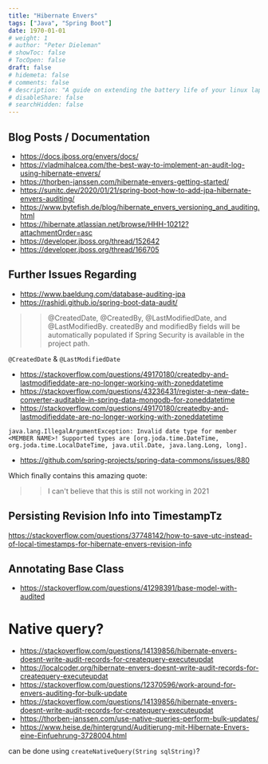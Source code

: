 ```yaml
---
title: "Hibernate Envers"
tags: ["Java", "Spring Boot"]
date: 1970-01-01
# weight: 1
# author: "Peter Dieleman"
# showToc: false
# TocOpen: false
draft: false
# hidemeta: false
# comments: false
# description: "A guide on extending the battery life of your linux laptop"
# disableShare: false
# searchHidden: false
---
```

## Blog Posts / Documentation

- <https://docs.jboss.org/envers/docs/>
- <https://vladmihalcea.com/the-best-way-to-implement-an-audit-log-using-hibernate-envers/>
- <https://thorben-janssen.com/hibernate-envers-getting-started/>
- <https://sunitc.dev/2020/01/21/spring-boot-how-to-add-jpa-hibernate-envers-auditing/>
- <https://www.bytefish.de/blog/hibernate_envers_versioning_and_auditing.html>
- <https://hibernate.atlassian.net/browse/HHH-10212?attachmentOrder=asc>
- <https://developer.jboss.org/thread/152642>
- <https://developer.jboss.org/thread/166705>

## Further Issues Regarding 

- <https://www.baeldung.com/database-auditing-jpa>
- <https://rashidi.github.io/spring-boot-data-audit/>

>> @CreatedDate, @CreatedBy, @LastModifiedDate, and @LastModifiedBy. createdBy and modifiedBy fields will be automatically populated if Spring Security is available in the project path. 

`@CreatedDate` & `@LastModifiedDate`

- <https://stackoverflow.com/questions/49170180/createdby-and-lastmodifieddate-are-no-longer-working-with-zoneddatetime>
- <https://stackoverflow.com/questions/43236431/register-a-new-date-converter-auditable-in-spring-data-mongodb-for-zoneddatetime>
- <https://stackoverflow.com/questions/49170180/createdby-and-lastmodifieddate-are-no-longer-working-with-zoneddatetime>

`java.lang.IllegalArgumentException: Invalid date type for member <MEMBER NAME>! Supported types are [org.joda.time.DateTime, org.joda.time.LocalDateTime, java.util.Date, java.lang.Long, long].`

- <https://github.com/spring-projects/spring-data-commons/issues/880>

Which finally contains this amazing quote:

>> I can't believe that this is still not working in 2021

## Persisting Revision Info into TimestampTz

<https://stackoverflow.com/questions/37748142/how-to-save-utc-instead-of-local-timestamps-for-hibernate-envers-revision-info>

## Annotating Base Class

- <https://stackoverflow.com/questions/41298391/base-model-with-audited>

# Native query?

- <https://stackoverflow.com/questions/14139856/hibernate-envers-doesnt-write-audit-records-for-createquery-executeupdat>
- <https://localcoder.org/hibernate-envers-doesnt-write-audit-records-for-createquery-executeupdat>
- <https://stackoverflow.com/questions/12370596/work-around-for-envers-auditing-for-bulk-update>
- <https://stackoverflow.com/questions/14139856/hibernate-envers-doesnt-write-audit-records-for-createquery-executeupdat>
- <https://thorben-janssen.com/use-native-queries-perform-bulk-updates/>
- <https://www.heise.de/hintergrund/Auditierung-mit-Hibernate-Envers-eine-Einfuehrung-3728004.html>

can be done using `createNativeQuery(String sqlString)`?